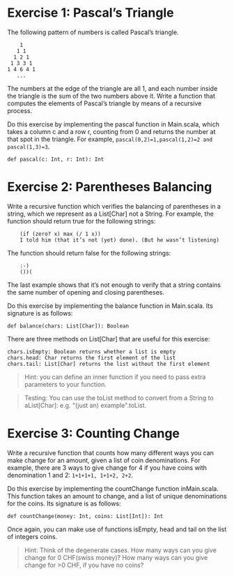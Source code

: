 # Exercise 1: Pascal’s Triangle

The following pattern of numbers is called Pascal’s triangle.

```
    1
   1 1
  1 2 1
 1 3 3 1
1 4 6 4 1
   ...
```

The numbers at the edge of the triangle are all 1, and each number inside the triangle is the sum of the two numbers above it. Write a function that computes the elements of Pascal’s triangle by means of a recursive process.

Do this exercise by implementing the pascal function in Main.scala, which takes a column c and a row r, counting from 0 and returns the number at that spot in the triangle. For example, `pascal(0,2)=1,pascal(1,2)=2 and pascal(1,3)=3`.

```
def pascal(c: Int, r: Int): Int
```


# Exercise 2: Parentheses Balancing


Write a recursive function which verifies the balancing of parentheses in a string, which we represent as a List[Char] not a String. For example, the function should return true for the following strings:

```
    (if (zero? x) max (/ 1 x))
    I told him (that it’s not (yet) done). (But he wasn’t listening)
```

The function should return false for the following strings:

```
    :-)
    ())(
```

The last example shows that it’s not enough to verify that a string contains the same number of opening and closing parentheses.

Do this exercise by implementing the balance function in Main.scala. Its signature is as follows:

```
def balance(chars: List[Char]): Boolean
```

There are three methods on List[Char] that are useful for this exercise:

    chars.isEmpty: Boolean returns whether a list is empty
    chars.head: Char returns the first element of the list
    chars.tail: List[Char] returns the list without the first element

> Hint: you can define an inner function if you need to pass extra parameters to your function.

> Testing: You can use the toList method to convert from a String to aList[Char]: e.g. "(just an) example".toList.

# Exercise 3: Counting Change

Write a recursive function that counts how many different ways you can make change for an amount, given a list of coin denominations. For example, there are 3 ways to give change for 4 if you have coins with denomination 1 and 2: `1+1+1+1, 1+1+2, 2+2`.

Do this exercise by implementing the countChange function inMain.scala. This function takes an amount to change, and a list of unique denominations for the coins. Its signature is as follows:

```
def countChange(money: Int, coins: List[Int]): Int
```

Once again, you can make use of functions isEmpty, head and tail on the list of integers coins.

> Hint: Think of the degenerate cases. How many ways can you give change for 0 CHF(swiss money)? How many ways can you give change for >0 CHF, if you have no coins?
